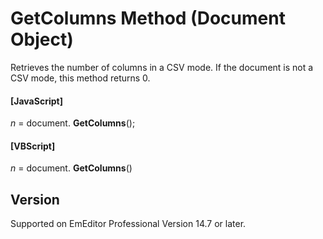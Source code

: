 # GetColumns Method (Document Object)

Retrieves the number of columns in a CSV mode. If the document is not a CSV mode, this method returns 0.

#### \[JavaScript\]

_n_ = document. **GetColumns**();

#### \[VBScript\]

_n_ = document. **GetColumns**()

## Version

Supported on EmEditor Professional Version 14.7 or later.
